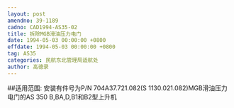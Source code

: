 ```yaml
---
layout: post
amendno: 39-1189
cadno: CAD1994-AS35-02
title: 拆除MGB滑油压力电门
date: 1994-05-03 00:00:00 +0800
effdate: 1994-05-03 00:00:00 +0800
tag: AS35
categories: 民航东北管理局适航处
author: 高德录
---
```


##适用范围:
安装有件号为P/N 704A37.721.082(S 1130.021.082)MGB滑油压力电门的AS 350 B,BA,D,B1和B2型上升机

